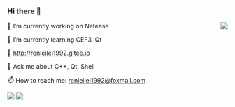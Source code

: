 ### Hi there 👋

<img align="right" src="https://gitee.com/Renleilei1992/MyBlogImgBed/raw/master/img_resume/Avatar_small.jpg" />

<!--
**Renleilei1992/Renleilei1992** is a ✨ _special_ ✨ repository because its `README.md` (this file) appears on your GitHub profile.

Here are some ideas to get you started:

- 🔭 I’m currently working on ...
- 🌱 I’m currently learning ...
- 👯 I’m looking to collaborate on ...
- 🤔 I’m looking for help with ...
- 💬 Ask me about ...
- 📫 How to reach me: ...
- 😄 Pronouns: ...
- ⚡ Fun fact: ...
-->

🔭 I’m currently working on Netease

🌱 I’m currently learning CEF3, Qt

📃 http://renleilei1992.gitee.io

💬 Ask me about C++, Qt, Shell

📫 How to reach me: renleilei1992@foxmail.com

<img src="https://github-readme-stats.vercel.app/api?username=Renleilei1992&theme=cobalt" />
<img src="https://github-readme-stats.vercel.app/api/top-langs/?username=Renleilei1992&layout=compact" />